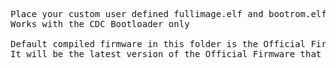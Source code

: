 <pre>
Place your custom user defined fullimage.elf and bootrom.elf here!(Menu Item 5 in Easy Flasher)
Works with the CDC Bootloader only

Default compiled firmware in this folder is the Official Firmware from https://github.com/Proxmark/proxmark3.
It will be the latest version of the Official Firmware that is included in this repository.
</pre>

